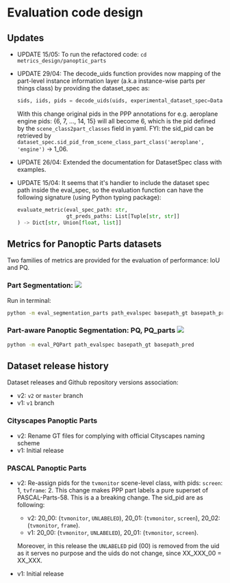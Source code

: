 # Evaluation code design

## Updates
 - UPDATE 15/05: To run the refactored code: `cd metrics_design/panoptic_parts`
 - UPDATE 29/04: The decode_uids function provides now mapping of the part-level instance information layer (a.k.a instance-wise parts per things class) by providing the dataset_spec as:
   ```python
   sids, iids, pids = decode_uids(uids, experimental_dataset_spec=DatasetSpec(yaml_path))
   ```
   With this change original pids in the PPP annotations for e.g. aeroplane engine pids: {6, 7, ..., 14, 15} will all become 6, which is the pid defined by the `scene_class2part_classes` field in yaml. FYI: the sid_pid can be retrieved by `dataset_spec.sid_pid_from_scene_class_part_class('aeroplane', 'engine')` → 1_06.
 - UPDATE 26/04: Extended the documentation for DatasetSpec class with examples.
 - UPDATE 15/04: It seems that it's handier to include the dataset spec path inside the eval_spec, so the evaluation function can have the following signature (using Python typing package):

   ```python
   evaluate_metric(eval_spec_path: str,
                   gt_preds_paths: List[Tuple[str, str]]
   ) -> Dict[str, Union[float, list]]
   ```

## Metrics for Panoptic Parts datasets
Two families of metrics are provided for the evaluation of performance: IoU and PQ.

### Part Segmentation: <img src="https://render.githubusercontent.com/render/math?math=IoU^{\text{parts}}">

Run in terminal:
```bash
python -m eval_segmentation_parts path_evalspec basepath_gt basepath_pred
```

### Part-aware Panoptic Segmentation: PQ, PQ_parts <img src="https://render.githubusercontent.com/render/math?math=PQ^{\text{parts}}">
```bash
python -m eval_PQPart path_evalspec basepath_gt basepath_pred
```

## Dataset release history

Dataset releases and Github repository versions association:
 - v2: `v2` or `master` branch
 - v1: `v1` branch

### Cityscapes Panoptic Parts

 - v2: Rename GT files for complying with official Cityscapes naming scheme
 - v1: Initial release

### PASCAL Panoptic Parts

 - v2: Re-assign pids for the `tvmonitor` scene-level class, with pids: `screen`: 1, `tvframe`: 2. This change makes PPP part labels a pure superset of PASCAL-Parts-58. This is a a breaking change. The sid_pid are as following:
   - v2: 20_00: (`tvmonitor`, `UNLABELED`), 20_01: (`tvmonitor`, `screen`), 20_02: (`tvmonitor`, `frame`).
   - v1: 20_00: (`tvmonitor`, `UNLABELED`), 20_01: (`tvmonitor`, `screen`).

   Moreover, in this release the `UNLABELED` pid (00) is removed from the uid as it serves no purpose and the uids do not change, since XX_XXX_00 = XX_XXX.
 - v1: Initial release
